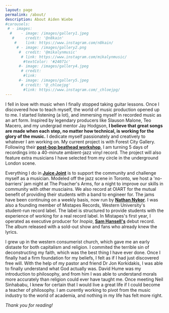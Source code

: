 ```yaml
---
layout: page
permalink: /about/
description: About Aiden Wiebe
#carousels:
 # - images:
  #    - image: /images/gallery1.jpeg
   #     credit: '@n8kain'
    #    link: https://www.instagram.com/n8kain/
     # - image: /images/gallery2.png
      #  credit: '@mikalynmusic'
       # link: https://www.instagram.com/mikalynmusic/
        #textColor: '#24071c'
      #- image: /images/gallery4.jpeg
       # credit: 
        #link: 
      #- image: /images/gallery5.jpeg
       # credit: '@_chloejpg'
        #link: https://www.instagram.com/_chloejpg/
---
```

I fell in love with music when I finally stopped taking guitar lessons.  Once I discovered how to teach myself, the world of music production opened up to me.  I started listening (a lot), and immersing myself in recorded music as an art form.  Inspired by legendary producers like Slauson Malone, Teo Macero, and my undergrad mentor Jay Hodgson, **I believe that great songs are made when each step, no matter how technical, is working for the glory of the music.**  I dedicate myself passionately and creatively to whatever I am working on.  My current project is with Forest City Gallery.  Following their **[post-bop beathead workshop](https://www.forestcitygallery.com/post/fcg-s-postbop-beathead-jazz-workshop-sponsored-by-lbmx)**, I am turning 5 days of recordings into a 40-minute ambient-jazz vinyl record.  The project will also feature extra musicians I have selected from my circle in the underground London scene.  

Everything I do in **[Juice Joint](https://www.instagram.com/juicejointband/)** is to support the community and challenge myself as a musician.  Modeled off the jazz scene in Toronto, we host a 'no-barriers' jam night at The Poacher's Arms, for a night to improve our skills in community with other musciains.  We also record at OIART for the mutual benefit of providing their students with a band to engineer for.  The jams have been continuing on a weekly basis, now run by **[Nathan Nykor](https://www.instagram.com/nathanjuicebox/)**.  I was also a founding member of Mistapes Records, Western University's student-run record label.  The label is structured to provide students with the experience of working for a real record label.  In Mistapes's first year, I operated as executive producer for *Inopia*, **[Sam Hansell's](https://www.instagram.com/ham_sansell/)** debut record.  The album released with a sold-out show and fans who already knew the lyrics.  

I grew up in the western consumerist church, which gave me an early distaste for both capitalism and religion.  I commited the terrible sin of deconstructing my faith, which was the best thing I have ever done.  Once I finally had a firm foundation for my beliefs, I felt as if I had just discovered free will.  With the help of my pastor and friend Dr Jon Korkidakis, I was able to finally understand what God actually was.  David Hume was my introduction to philosophy, and from him I was able to understand morals more accurately than religion could ever have taught me.  Once meeting Neil Sinhababu, I knew for certain that I would live a great life if I could become a teacher of philosophy.  I am curently working to pivot from the music industry to the world of academia, and nothing in my life has felt more right.  

*Thank you for reading!*
